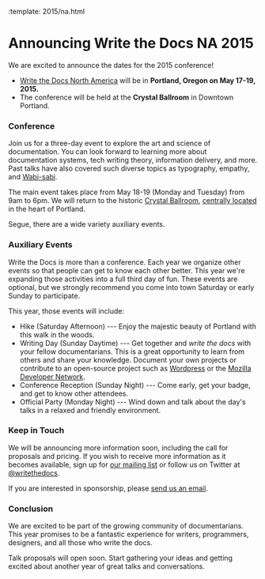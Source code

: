 :template: 2015/na.html

# Announcing Write the Docs NA 2015

We are excited to announce the dates for the 2015 conference!

* [Write the Docs North America](https://www.writethedocs.org/conf/na/2015/) will be in **Portland, Oregon on May 17-19, 2015.**
* The conference will be held at the **Crystal Ballroom** in Downtown Portland.

### Conference

Join us for a three-day event to explore the art and science of documentation.
You can look forward to learning more about documentation systems, tech writing theory, information delivery, and more.
Past talks have also covered such diverse topics as typography, empathy, and [Wabi-sabi][wabisabi].

The main event takes place from May 18-19 (Monday and Tuesday) from 9am to 6pm.
We will return to the historic [Crystal Ballroom][crystal-ballroom], [centrally located](http://goo.gl/maps/D2WrJ) in the heart of Portland.

Segue, there are a wide variety auxiliary events.

### Auxiliary Events

Write the Docs is more than a conference.
Each year we organize other events so that people can get to know each other better.
This year we're expanding those activities into a full third day of fun.
These events are optional, but we strongly recommend you come into town Saturday or early Sunday to participate.

This year, those events will include:

* Hike (Saturday Afternoon) --- Enjoy the majestic beauty of Portland with this walk in the woods.
* Writing Day (Sunday Daytime) --- Get together and *write the docs* with your fellow documentarians.
  This is a great opportunity to learn from others and share your knowledge.
  Document your own projects or contribute to an open-source project such as [Wordpress](http://codex.wordpress.org/) or the [Mozilla Developer Network](https://developer.mozilla.org/en-US/).
* Conference Reception (Sunday Night) --- Come early, get your badge, and get to know other attendees.
* Official Party (Monday Night) --- Wind down and talk about the day's talks in a relaxed and friendly environment.

### Keep in Touch

We will be announcing more information soon, including the call for proposals and pricing.
If you wish to receive more information as it becomes available, sign up for [our mailing list][mailing-list] or follow us on Twitter at [@writethedocs][twitter].

If you are interested in sponsorship, please [send us an email][email-us].

### Conclusion

We are excited to be part of the growing community of documentarians.
This year promises to be a fantastic experience for writers, programmers, designers, and all those who write the docs.

Talk proposals will open soon.
Start gathering your ideas and getting excited about another year of great talks and conversations.


[wabisabi]: http://en.wikipedia.org/wiki/Wabi-sabi
[crystal-ballroom]: http://www.mcmenamins.com/CrystalBallroom
[twitter]: https://twitter.com/writethedocs
[mailing-list]: http://eepurl.com/I37rP
[email-us]: mailto:sponsorship@writethedocs.org
